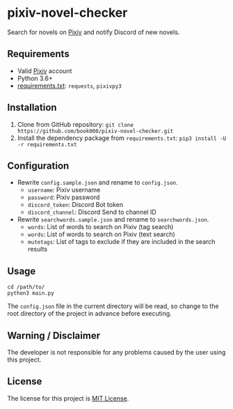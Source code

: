 # pixiv-novel-checker

Search for novels on [Pixiv](https://pixiv.net/) and notify Discord of new novels.

## Requirements

- Valid [Pixiv](https://pixiv.net/) account
- Python 3.6+
- [requirements.txt](requirements.txt): `requests`, `pixivpy3`

## Installation

1. Clone from GitHub repository: `git clone https://github.com/book000/pixiv-novel-checker.git`
2. Install the dependency package from `requirements.txt`: `pip3 install -U -r requirements.txt`

## Configuration

- Rewrite `config.sample.json` and rename to `config.json`.
  - `username`: Pixiv username
  - `password`: Pixiv password
  - `discord_token`: Discord Bot token
  - `discord_channel`: Discord Send to channel ID
- Rewrite `searchwords.sample.json` and rename to `searchwords.json`.
  - `words`: List of words to search on Pixiv (tag search)
  - `words`: List of words to search on Pixiv (text search)
  - `mutetags`: List of tags to exclude if they are included in the search results

## Usage

```shell
cd /path/to/
python3 main.py
```

The `config.json` file in the current directory will be read, so change to the root directory of the project in advance before executing.

## Warning / Disclaimer

The developer is not responsible for any problems caused by the user using this project.

## License

The license for this project is [MIT License](LICENSE).
